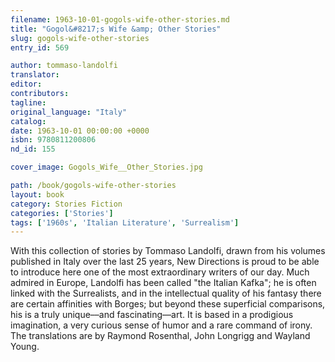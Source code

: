 ```yaml
---
filename: 1963-10-01-gogols-wife-other-stories.md
title: "Gogol&#8217;s Wife &amp; Other Stories"
slug: gogols-wife-other-stories
entry_id: 569

author: tommaso-landolfi
translator: 
editor: 
contributors: 
tagline: 
original_language: "Italy"
catalog: 
date: 1963-10-01 00:00:00 +0000 
isbn: 9780811200806
nd_id: 155

cover_image: Gogols_Wife__Other_Stories.jpg

path: /book/gogols-wife-other-stories
layout: book
category: Stories Fiction
categories: ['Stories']
tags: ['1960s', 'Italian Literature', 'Surrealism']
---
```

With this collection of stories by Tommaso Landolfi, drawn from his volumes published in Italy over the last 25 years, New Directions is proud to be able to introduce here one of the most extraordinary writers of our day. Much admired in Europe, Landolfi has been called "the Italian Kafka"; he is often linked with the Surrealists, and in the intellectual quality of his fantasy there are certain affinities with Borges; but beyond these superficial comparisons, his is a truly unique––and fascinating––art. It is based in a prodigious imagination, a very curious sense of humor and a rare command of irony. The translations are by Raymond Rosenthal, John Longrigg and Wayland Young.





